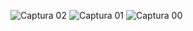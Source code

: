 
![Captura 02](https://github.com/osvalwithw/2023_B_Simulacion_por_computadora_Jesus_Macias/assets/124110579/52ee60b6-751c-435d-a383-0794ace5923c)
![Captura 01](https://github.com/osvalwithw/2023_B_Simulacion_por_computadora_Jesus_Macias/assets/124110579/32945747-d6b4-4f69-b869-b7ee6f26537b)
![Captura 00](https://github.com/osvalwithw/2023_B_Simulacion_por_computadora_Jesus_Macias/assets/124110579/363397c6-b111-4deb-acf0-b75905d757c0)
